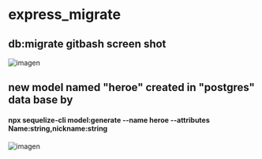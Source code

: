 # express_migrate


## db:migrate gitbash screen shot
![imagen](https://user-images.githubusercontent.com/105983754/203404620-a05ad125-7819-4b78-8728-37955b996631.png)

## new model named "heroe" created in "postgres" data base by 
#### npx sequelize-cli model:generate --name heroe --attributes Name:string,nickname:string

![imagen](https://user-images.githubusercontent.com/105983754/203405061-a6884aa6-62ff-4a4f-bd9e-5ef193343175.png)

